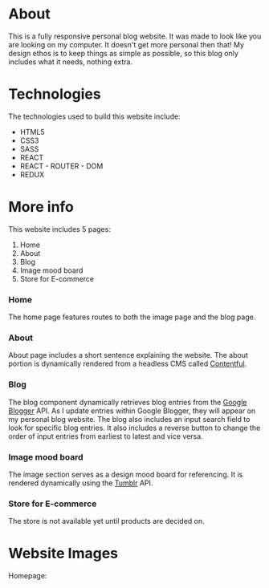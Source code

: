 # About

This is a fully responsive personal blog website. It was made to look like you are looking on my computer. It doesn't get more personal then that! My design ethos is to keep things as simple as possible, so this blog only includes what it needs, nothing extra.

# Technologies

The technologies used to build this website include:

- HTML5
- CSS3
- SASS
- REACT
- REACT - ROUTER - DOM
- REDUX

# More info

This website includes 5 pages:

1. Home
2. About
3. Blog
4. Image mood board
5. Store for E-commerce

### Home

The home page features routes to both the image page and the blog page.

### About

About page includes a short sentence explaining the website. The about portion is dynamically rendered from a headless CMS called [Contentful](https://www.contentful.com).

### Blog

The blog component dynamically retrieves blog entries from the [Google Blogger](https://developers.google.com/blogger/docs/3.0/using) API. As I update entries within Google Blogger, they will appear on my personal blog website. The blog also includes an input search field to look for specific blog entries. It also includes a reverse button to change the order of input entries from earliest to latest and vice versa.

### Image mood board

The image section serves as a design mood board for referencing. It is rendered dynamically using the [Tumblr](https://www.tumblr.com/docs/en/api/v2) API.

### Store for E-commerce

The store is not available yet until products are decided on.

# Website Images

Homepage:
